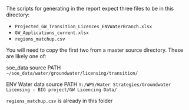 The scripts for generating in the report expect three files to be in this directory:


- `Projected_GW_Transition_Licences_ENVWaterBranch.xlsx`
- `GW_Applications_current.xlsx`
- `regions_matchup.csv`

You will need to copy the first two from a master source directory. These are likely one of:

soe_data source PATH
`~/soe_data/water/groundwater/licensing/transition/`

ENV Water data source PATH
`Y:/WPS/Water Strategies/Groundwater Licensing - BIG project/GW Licencing Data/`

`regions_matchup.csv` is already in this folder
